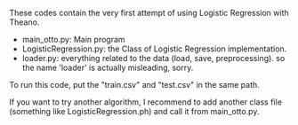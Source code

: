 These codes contain the very first attempt of using Logistic Regression with Theano.

- main_otto.py: Main program
- LogisticRegression.py: the Class of Logistic Regression implementation.
- loader.py: everything related to the data (load, save, preprocessing). so the name 'loader' is actually misleading, sorry.

To run this code, put the "train.csv" and "test.csv" in the same path.

If you want to try another algorithm, I recommend to add another class file (something like LogisticRegression.ph) and call it from main_otto.py.
